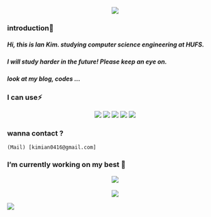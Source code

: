 <div align="center">	
	<img src="https://capsule-render.vercel.app/api?type=waving&color=auto&height=200&section=header&text=Ian%20Github😄&animation=twinkling&fontSize=50" />
 </div>
  
### introduction💬

	
##### Hi, this is Ian Kim. studying computer science engineering at HUFS.

##### I will study harder in the future! Please keep an eye on. 

##### look at my blog, codes ...
 	
 
### I can use⚡

<div align="center">
	<img src="https://img.shields.io/badge/C++-00599C?style=flat&logo=cplusplus&logoColor=white" />
	<img src="https://img.shields.io/badge/Node.js-339933?style=flat&logo=Node.js&logoColor=white" />
	<img src="https://img.shields.io/badge/JavaScript-F7DF1E?style=flat&logo=JavaScript&logoColor=white" />
	<img src="https://img.shields.io/badge/HTML5-E34F26?style=flat&logo=HTML5&logoColor=white" />
	<img src="https://img.shields.io/badge/CSS3-1572B6?style=flat&logo=CSS3&logoColor=white" />
</div>

### wanna contact ?


	(Mail) [kimian0416@gmail.com]



### I’m currently working on my best 🌱

<div align="center">
	<img src="https://github-readme-stats.vercel.app/api/top-langs/?username=iank1m&layout=compact"><br><br>
	<img src="https://github-readme-stats.vercel.app/api?username=iank1m&show_icons=true">
</div>

<a href="https://www.instagram.com/kimian_01/" target="_blank"><img src="https://img.shields.io/badge/뱃지레이블-배경색?style=flat-square&logo=>&logoColor=E4405F"/></a>




<!--
**iank1m/iank1m** is a ✨ _special_ ✨ repository because its `README.md` (this file) appears on your GitHub profile.

Here are some ideas to get you started:

- 🔭 I’m currently working on ...
- 🌱 I’m currently learning ...
- 👯 I’m looking to collaborate on ...
- 🤔 I’m looking for help with ...
- 💬 Ask me about ...
- 📫 How to reach me: ...
- 😄 Pronouns: ...
- ⚡ Fun fact: ...
-->
